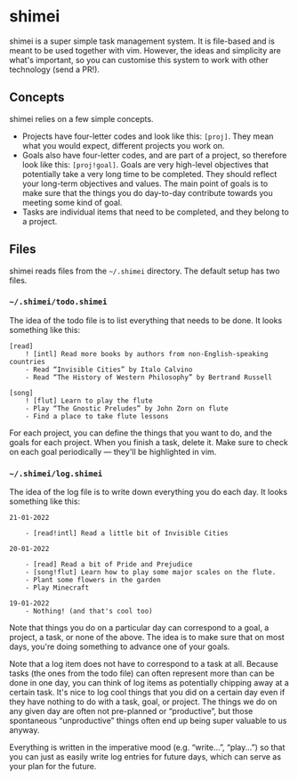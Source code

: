 # shimei

shimei is a super simple task management system. It is file-based and is meant to be used together with vim. However,
the ideas and simplicity are what's important, so you can customise this system to work with other technology (send a
PR!).

## Concepts

shimei relies on a few simple concepts.

* Projects have four-letter codes and look like this: `[proj]`. They mean what you would expect, different projects you
    work on.
* Goals also have four-letter codes, and are part of a project, so therefore look like this: `[proj!goal]`. Goals are
    very high-level objectives that potentially take a very long time to be completed. They should reflect your
    long-term objectives and values. The main point of goals is to make sure that the things you do day-to-day
    contribute towards you meeting some kind of goal.
* Tasks are individual items that need to be completed, and they belong to a project.

## Files

shimei reads files from the `~/.shimei` directory. The default setup has two files.


### `~/.shimei/todo.shimei`

The idea of the todo file is to list everything that needs to be done. It looks something like this:

```
[read]
    ! [intl] Read more books by authors from non-English-speaking countries
    - Read “Invisible Cities” by Italo Calvino
    - Read “The History of Western Philosophy” by Bertrand Russell

[song]
    ! [flut] Learn to play the flute
    - Play “The Gnostic Preludes” by John Zorn on flute
    - Find a place to take flute lessons
```

For each project, you can define the things that you want to do, and the goals for each project. When you finish a task,
delete it. Make sure to check on each goal periodically — they'll be highlighted in vim.

### `~/.shimei/log.shimei`

The idea of the log file is to write down everything you do each day. It looks something like this:

```
21-01-2022

    - [read!intl] Read a little bit of Invisible Cities

20-01-2022

    - [read] Read a bit of Pride and Prejudice
    - [song!flut] Learn how to play some major scales on the flute.
    - Plant some flowers in the garden
    - Play Minecraft

19-01-2022
    - Nothing! (and that's cool too)
```

Note that things you do on a particular day can correspond to a goal, a project, a task, or none of the above. The idea
is to make sure that on most days, you're doing something to advance one of your goals.

Note that a log item does not have to correspond to a task at all. Because tasks (the ones from the todo file) can often
represent more than can be done in one day, you can think of log items as potentially chipping away at a certain task.
It's nice to log cool things that you did on a certain day even if they have nothing to do with a task, goal, or
project. The things we do on any given day are often not pre-planned or “productive”, but those spontaneous
“unproductive” things often end up being super valuable to us anyway.

Everything is written in the imperative mood (e.g. “write...”, “play...”) so that you can just as easily write log
entries for future days, which can serve as your plan for the future.
